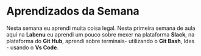 # Aprendizados da Semana
Nesta semana eu aprendi muita coisa legal. Nesta primeira semana de aula aqui na **Labenu** eu aprendi um pouco sobre mexer na plataforma **Slack**, na plataforma do **Git Hub**, aprendi sobre terminais- utilizando o **Git Bash**, Ides - usando o **Vs Code**. 